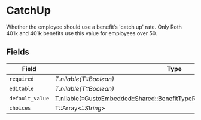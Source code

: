# CatchUp

Whether the employee should use a benefit’s 'catch up' rate. Only Roth 401k and 401k benefits use this value for employees over 50.


## Fields

| Field                                                                                                                                               | Type                                                                                                                                                | Required                                                                                                                                            | Description                                                                                                                                         |
| --------------------------------------------------------------------------------------------------------------------------------------------------- | --------------------------------------------------------------------------------------------------------------------------------------------------- | --------------------------------------------------------------------------------------------------------------------------------------------------- | --------------------------------------------------------------------------------------------------------------------------------------------------- |
| `required`                                                                                                                                          | *T.nilable(T::Boolean)*                                                                                                                             | :heavy_minus_sign:                                                                                                                                  | N/A                                                                                                                                                 |
| `editable`                                                                                                                                          | *T.nilable(T::Boolean)*                                                                                                                             | :heavy_minus_sign:                                                                                                                                  | N/A                                                                                                                                                 |
| `default_value`                                                                                                                                     | [T.nilable(::GustoEmbedded::Shared::BenefitTypeRequirementsCatchUpDefaultValue)](../../models/shared/benefittyperequirementscatchupdefaultvalue.md) | :heavy_minus_sign:                                                                                                                                  | N/A                                                                                                                                                 |
| `choices`                                                                                                                                           | T::Array<*::String*>                                                                                                                                | :heavy_minus_sign:                                                                                                                                  | N/A                                                                                                                                                 |